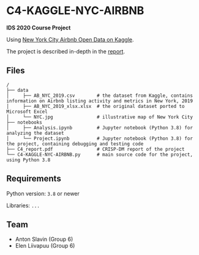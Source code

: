# C4-KAGGLE-NYC-AIRBNB

**IDS 2020 Course Project**

Using [New York City Airbnb Open Data on Kaggle](https://www.kaggle.com/dgomonov/new-york-city-airbnb-open-data).

The project is described in-depth in the [report](https://github.com/tonysln/ids2020-project/blob/main/C4_report.pdf).


## Files
```
/
├── data
│     ├── AB_NYC_2019.csv        # the dataset from Kaggle, contains information on Airbnb listing activity and metrics in New York, 2019
│     ├── AB_NYC_2019_xlsx.xlsx  # the original dataset ported to Microsoft Excel
│     └── NYC.jpg                # illustrative map of New York City
├── notebooks
│     ├── Analysis.ipynb         # Jupyter notebook (Python 3.8) for analyzing the dataset
│     └── Project.ipynb          # Jupyter notebook (Python 3.8) for the project, containing debugging and testing code
├── C4_report.pdf                # CRISP-DM report of the project
└── C4-KAGGLE-NYC-AIRBNB.py      # main source code for the project, using Python 3.8
```

## Requirements

Python version: `3.8` or newer

Libraries: `...`

## Team
* Anton Slavin (Group 6)
* Elen Liivapuu (Group 6)
